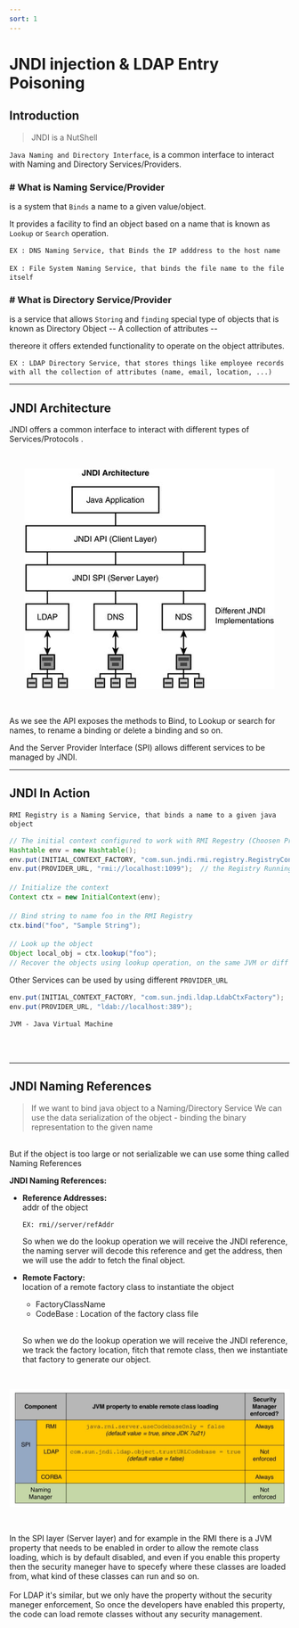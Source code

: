 ```yaml
---
sort: 1
---
```


# JNDI injection & LDAP Entry Poisoning 

## Introduction
> JNDI is a NutShell

`Java Naming and Directory Interface`, is a common interface to interact with Naming and Directory Services/Providers.


### # What is Naming Service/Provider 
is a system that `Binds` a name to a given value/object.

It provides a facility to find an object based on a name that is known as `Lookup` or `Search` operation.

```note
EX : DNS Naming Service, that Binds the IP adddress to the host name 

EX : File System Naming Service, that binds the file name to the file itself   
```

### # What is Directory Service/Provider
is a service that allows `Storing` and `finding` special type of objects that is known as Directory Object -- A collection of attributes --

thereore it offers extended functionality to operate on the object attributes. 

```note
EX : LDAP Directory Service, that stores things like employee records with all the collection of attributes (name, email, location, ...)  
```

---------------------------------------------------
## JNDI Architecture    
JNDI offers a common interface to interact with different types of Services/Protocols .

<br>
<p align="center">
  <img src='./../assets/images/1.jpg'> 
</p>
<br>


As we see the API exposes the methods to Bind, to Lookup or search for names, to rename a binding or delete a binding and so on. 

And the Server Provider Interface (SPI) allows different services to be managed by JNDI. 

---------------------------------------------------
## JNDI In Action 

```note
RMI Registry is a Naming Service, that binds a name to a given java object 
```

```java 
// The initial context configured to work with RMI Regestry (Choosen Provider Here)
Hashtable env = new Hashtable();
env.put(INITIAL_CONTEXT_FACTORY, "com.sun.jndi.rmi.registry.RegistryContextFactory");
env.put(PROVIDER_URL, "rmi://localhost:1099");  // the Registry Running on localhost

// Initialize the context
Context ctx = new InitialContext(env);

// Bind string to name foo in the RMI Registry 
ctx.bind("foo", "Sample String");

// Look up the object 
Object local_obj = ctx.lookup("foo"); 
// Recover the objects using lookup operation, on the same JVM or diff JVM ???  
```
Other Services can be used by using different `PROVIDER_URL`
```java 
env.put(INITIAL_CONTEXT_FACTORY, "com.sun.jndi.ldap.LdabCtxFactory");
env.put(PROVIDER_URL, "ldab://localhost:389");
```


```note
JVM - Java Virtual Machine 
```

<br>
<br>


---------------------------------------------------
## JNDI Naming References

>If we want to bind java object to a Naming/Directory Service We can use the data serialization of the object - binding the binary representation to the given name
<br>
But if the object is too large or not serializable we can use some thing called Naming References 

<b>JNDI Naming References:</b>
* <b>Reference Addresses:</b> 
  <br> addr of the object 
  ```
  EX: rmi//server/refAddr
  ```
  So when we do the lookup operation we will receive the JNDI reference, the naming server will decode this reference and get the address, then we will use the addr to fetch the final object.

* <b>Remote Factory:</b>
  <br> location of a remote factory class to instantiate the object 
  * FactoryClassName 
  * CodeBase : Location of the factory class file
  
  <br>So when we do the lookup operation we will receive the JNDI reference, we track the factory location, fitch that remote class, then we instantiate that factory to generate our object.

<br>
<p align="center">
  <img src='./../assets/images/3.jpg'> 
</p>
<br>


In the SPI layer (Server layer) and for example in the RMI there is a JVM property that needs to be enabled in order to allow the remote class loading, which is by default disabled, and even if you enable this property then the security maneger have to specefy where these classes are loaded from, what kind of these classes can run and so on. 
<br><br>
For LDAP it's similar, but we only have the property without the security maneger enforcement, So once the developers have enabled this property, the code can load remote classes without any security management.

















